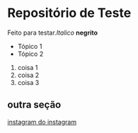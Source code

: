 # Repositório de Teste 
Feito para testar.*Italico* **negrito**
- Tópico 1
- Tópico 2 

1. coisa 1 
1. coisa 2 
1. coisa 3
## outra seção 
[instagram do instagram ](https://instagram.com/instagram)
